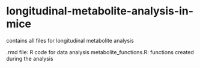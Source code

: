 # longitudinal-metabolite-analysis-in-mice

contains all files for longitudinal metabolite analysis 




.rmd file: R code for data analysis 
metabolite_functions.R: functions created during the analysis 
